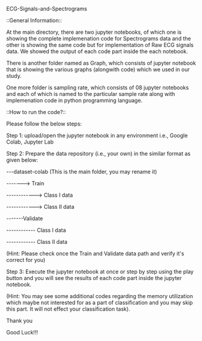 ECG-Signals-and-Spectrograms


::General Information::

At the main directory, there are two jupyter notebooks, of which one is showing the complete implemenation code for Spectrograms data and the other is showing the same code but for implementation of Raw ECG signals data. We showed the output of each code part inside the each notebook.

There is another folder named as Graph, which consists of jupyter notebook that is showing the various graphs (alongwith code) which we used in our study.

One more folder is sampling rate, which consists of 08 jupyter notebooks and each of which is named to the particular sample rate along with implemenation code in python programming language.


::How to run the code?:: 

Please follow the below steps:

Step 1: upload/open the jupyter notebook in any environment i.e., Google Colab, Jupyter Lab

Step 2: Prepare the data repository (i.e., your own) in the similar format as given below:

---dataset-colab (This is the main folder, you may rename it)

-------> Train

------------> Class I data

------------> Class II data

-------Validate

------------ Class I data

------------ Class II data

(Hint: Please check once the Train and Validate data path and verify it's correct for you)

Step 3: Execute the jupyter notebook at once or step by step using the play button and you will see the results of each code part inside the jupyter notebook.

(Hint: You may see some additional codes regarding the memory utilization which maybe not interested for as a part of classification and you may skip this part. It will not effect your classification task).

Thank you

Good Luck!!!
